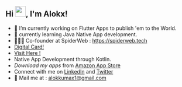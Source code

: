 ## Hi <img src="https://user-images.githubusercontent.com/59159355/131294558-52b295a7-de94-42e8-af4f-be0d82cecbe1.gif" width="29px">, I'm Alokx!
- 🔭 I’m currently working on Flutter Apps to publish 'em to the World.
- 🌱 currently learning Java Native App development.
- 👨🏻‍💻 Co-founder at SpiderWeb : https://spiderweb.tech
- [Digital Card!](https://alokkumax.github.io/Digital-Card/index.html)
-  [Visit Here !](https://alokkumax.github.io/Portfolio-Website/MyResume/index.html)
-  Native App Development through Kotlin.
- *Download my apps* from [Amazon App Store](https://www.amazon.in/s?rh=n%3A1661666031%2Cp_4%3AAlokKumax)
- Connect with me on  [LinkedIn](https://www.linkedin.com/in/alok-kumar-987b4b190/) and [Twitter](https://twitter.com/alokkumax)
- 📱 Mail me at : alokkumax1@gmail.com
